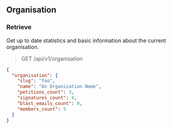 ## Organisation

### Retrieve
Get up to date statistics and basic information about the current organisation.

> GET /api/v1/organisation

```json
{
  "organisation": {
    "slug": "foo",
    "name": "An Organisation Name",
    "petitions_count": 3,
    "signatures_count": 4,
    "blast_emails_count": 0,
    "members_count": 5
  }
}
```
